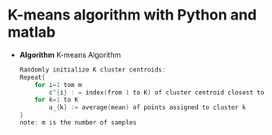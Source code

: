 # K-means algorithm with Python and matlab

* **Algorithm** K-means Algorithm

  ```c
  Randomly initialize K cluster centroids:
  Repeat{
      for i=1 tom m
          c^{i} : = index(from 1 to K) of cluster centroid closest to x^{i}
      for k=1 to K
          u_{k} := average(mean) of points assigned to cluster k
  }
  note: m is the number of samples
  ```

  